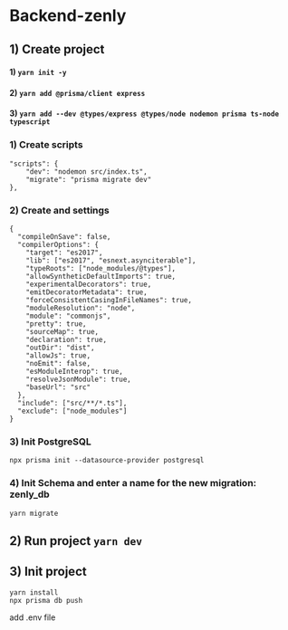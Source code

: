 # Backend-zenly

## 1) Create project

#### 1) `yarn init -y`

#### 2) `yarn add @prisma/client express`

#### 3) `yarn add --dev @types/express @types/node nodemon prisma ts-node typescript`

### 1) Create scripts

```
"scripts": {
    "dev": "nodemon src/index.ts",
    "migrate": "prisma migrate dev"
},
```

### 2) Create and settings

```
{
  "compileOnSave": false,
  "compilerOptions": {
    "target": "es2017",
    "lib": ["es2017", "esnext.asynciterable"],
    "typeRoots": ["node_modules/@types"],
    "allowSyntheticDefaultImports": true,
    "experimentalDecorators": true,
    "emitDecoratorMetadata": true,
    "forceConsistentCasingInFileNames": true,
    "moduleResolution": "node",
    "module": "commonjs",
    "pretty": true,
    "sourceMap": true,
    "declaration": true,
    "outDir": "dist",
    "allowJs": true,
    "noEmit": false,
    "esModuleInterop": true,
    "resolveJsonModule": true,
    "baseUrl": "src"
  },
  "include": ["src/**/*.ts"],
  "exclude": ["node_modules"]
}

```

### 3) Init PostgreSQL

```
npx prisma init --datasource-provider postgresql
```

### 4) Init Schema and enter a name for the new migration: zenly_db

```
yarn migrate
```

## 2) Run project `yarn dev`

## 3) Init project

```
yarn install
npx prisma db push
```

add .env file
